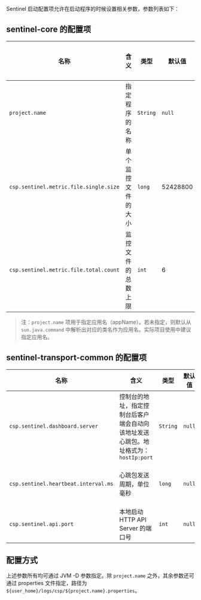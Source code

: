 Sentinel 启动配置项允许在启动程序的时候设置相关参数，参数列表如下：

## sentinel-core 的配置项

|名称|含义|类型|默认值|是否必需|
|--------|--------|--------|--------|--------|
|`project.name`|指定程序的名称|`String`|`null`|否|
|`csp.sentinel.metric.file.single.size`|单个监控文件的大小|`long`|52428800|否|
|`csp.sentinel.metric.file.total.count`|监控文件的总数上限|`int`|6|否|

> 注：`project.name` 项用于指定应用名（appName）。若未指定，则默认从 `sun.java.command` 中解析出对应的类名作为应用名。实际项目使用中建议指定应用名。

## sentinel-transport-common 的配置项

|名称|含义|类型|默认值|是否必需|
|--------|--------|--------|--------|--------|
|`csp.sentinel.dashboard.server`|控制台的地址，指定控制台后客户端会自动向该地址发送心跳包。地址格式为：`hostIp:port`|`String`|`null`|是|
|`csp.sentinel.heartbeat.interval.ms`|心跳包发送周期，单位毫秒|`long`|`null`| 非必需，若不进行配置，则会从相应的 `HeartbeatSender` 中提取默认值 |
|`csp.sentinel.api.port`|本地启动 HTTP API Server 的端口号|`int`|`null`|是，且不可冲突|

## 配置方式

上述参数所有均可通过 JVM -D 参数指定。除 `project.name` 之外，其余参数还可通过 properties 文件指定，路径为 `${user_home}/logs/csp/${project.name}.properties`。